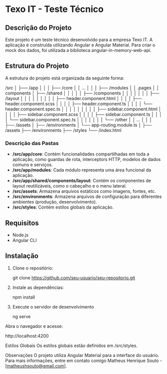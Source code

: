 # Texo IT - Teste Técnico

## Descrição do Projeto

Este projeto é um teste técnico desenvolvido para a empresa Texo IT. A aplicação é construída utilizando Angular e Angular Material. Para criar o mock dos dados, foi utilizada a biblioteca angular-in-memory-web-api.

## Estrutura do Projeto

A estrutura do projeto está organizada da seguinte forma:

/src
│
├── /app
│ │
│ ├── /core
│ │ ...
│ │
│ ├── /modules
│ │ .pages
│ │ components
│ ├── /shared
│ │ │
│ │ ├── /components
│ │ │ │
│ │ │ ├── /layout
│ │ │ │ │
│ │ │ │ ├── header.component.html
│ │ │ │ ├── header.component.scss
│ │ │ │ ├── header.component.ts
│ │ │ │ └── header.component.spec.ts
│ │ │ │ │
│ │ │ │ ├── sidebar.component.html
│ │ │ │ ├── sidebar.component.scss
│ │ │ │ ├── sidebar.component.ts
│ │ │ │ └── sidebar.component.spec.ts
│ │ │ │
│ │ │ └── /other
│ │ ...
│ │
│ ├── /assets
│ ├── /environments
│ └── app-routing.module.ts
│
├── /assets
├── /environments
├── /styles
└── /index.html

### Descrição das Pastas

- **/src/app/core**: Contém funcionalidades compartilhadas em toda a aplicação, como guardas de rota, interceptors HTTP, modelos de dados comuns e serviços.
- **/src/app/modules**: Cada módulo representa uma área funcional da aplicação.
- **/src/app/shared/components/layout**: Contém os componentes de layout reutilizáveis, como o cabeçalho e o menu lateral.
- **/src/assets**: Armazena arquivos estáticos como imagens, fontes, etc.
- **/src/environments**: Armazena arquivos de configuração para diferentes ambientes (produção, desenvolvimento).
- **/src/styles**: Contém estilos globais da aplicação.

## Requisitos

- Node.js
- Angular CLI

## Instalação

1. Clone o repositório:

   git clone https://github.com/seu-usuario/seu-repositorio.git
   
2. Instale as dependências:

   npm install

3. Execute o servidor de desenvolvimento

    ng serve

Abra o navegador e acesse:

http://localhost:4200

Estilos Globais
Os estilos globais estão definidos em /src/styles.

Observações
O projeto utiliza Angular Material para a interface do usuário. 
Para mais informações, entre em contato comigo Matheus Henrique Souto - [matheushsouto@gmail.com].

